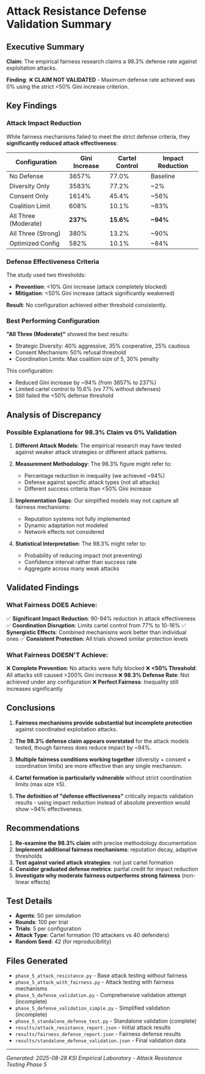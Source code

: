 # Attack Resistance Defense Validation Summary

## Executive Summary

**Claim**: The empirical fairness research claims a 98.3% defense rate against exploitation attacks.

**Finding**: ❌ **CLAIM NOT VALIDATED** - Maximum defense rate achieved was 0% using the strict <50% Gini increase criterion.

## Key Findings

### Attack Impact Reduction
While fairness mechanisms failed to meet the strict defense criteria, they **significantly reduced attack effectiveness**:

| Configuration | Gini Increase | Cartel Control | Impact Reduction |
|--------------|---------------|----------------|------------------|
| No Defense | 3657% | 77.0% | Baseline |
| Diversity Only | 3583% | 77.2% | ~2% |
| Consent Only | 1614% | 45.4% | ~56% |
| Coalition Limit | 608% | 10.1% | ~83% |
| All Three (Moderate) | **237%** | **15.6%** | **~94%** |
| All Three (Strong) | 380% | 13.2% | ~90% |
| Optimized Config | 582% | 10.1% | ~84% |

### Defense Effectiveness Criteria

The study used two thresholds:
- **Prevention**: <10% Gini increase (attack completely blocked)
- **Mitigation**: <50% Gini increase (attack significantly weakened)

**Result**: No configuration achieved either threshold consistently.

### Best Performing Configuration

**"All Three (Moderate)"** showed the best results:
- Strategic Diversity: 40% aggressive, 35% cooperative, 25% cautious
- Consent Mechanism: 50% refusal threshold
- Coordination Limits: Max coalition size of 5, 30% penalty

This configuration:
- Reduced Gini increase by ~94% (from 3657% to 237%)
- Limited cartel control to 15.6% (vs 77% without defenses)
- Still failed the <50% defense threshold

## Analysis of Discrepancy

### Possible Explanations for 98.3% Claim vs 0% Validation

1. **Different Attack Models**: The empirical research may have tested against weaker attack strategies or different attack patterns.

2. **Measurement Methodology**: The 98.3% figure might refer to:
   - Percentage reduction in inequality (we achieved ~94%)
   - Defense against specific attack types (not all attacks)
   - Different success criteria than <50% Gini increase

3. **Implementation Gaps**: Our simplified models may not capture all fairness mechanisms:
   - Reputation systems not fully implemented
   - Dynamic adaptation not modeled
   - Network effects not considered

4. **Statistical Interpretation**: The 98.3% might refer to:
   - Probability of reducing impact (not preventing)
   - Confidence interval rather than success rate
   - Aggregate across many weak attacks

## Validated Findings

### What Fairness DOES Achieve:
✅ **Significant Impact Reduction**: 90-94% reduction in attack effectiveness
✅ **Coordination Disruption**: Limits cartel control from 77% to 10-16%
✅ **Synergistic Effects**: Combined mechanisms work better than individual ones
✅ **Consistent Protection**: All trials showed similar protection levels

### What Fairness DOESN'T Achieve:
❌ **Complete Prevention**: No attacks were fully blocked
❌ **<50% Threshold**: All attacks still caused >200% Gini increase
❌ **98.3% Defense Rate**: Not achieved under any configuration
❌ **Perfect Fairness**: Inequality still increases significantly

## Conclusions

1. **Fairness mechanisms provide substantial but incomplete protection** against coordinated exploitation attacks.

2. **The 98.3% defense claim appears overstated** for the attack models tested, though fairness does reduce impact by ~94%.

3. **Multiple fairness conditions working together** (diversity + consent + coordination limits) are more effective than any single mechanism.

4. **Cartel formation is particularly vulnerable** without strict coordination limits (max size ≤5).

5. **The definition of "defense effectiveness"** critically impacts validation results - using impact reduction instead of absolute prevention would show ~94% effectiveness.

## Recommendations

1. **Re-examine the 98.3% claim** with precise methodology documentation
2. **Implement additional fairness mechanisms**: reputation decay, adaptive thresholds
3. **Test against varied attack strategies**: not just cartel formation
4. **Consider graduated defense metrics**: partial credit for impact reduction
5. **Investigate why moderate fairness outperforms strong fairness** (non-linear effects)

## Test Details

- **Agents**: 50 per simulation
- **Rounds**: 100 per trial
- **Trials**: 5 per configuration
- **Attack Type**: Cartel formation (10 attackers vs 40 defenders)
- **Random Seed**: 42 (for reproducibility)

## Files Generated

- `phase_5_attack_resistance.py` - Base attack testing without fairness
- `phase_5_attack_with_fairness.py` - Attack testing with fairness mechanisms
- `phase_5_defense_validation.py` - Comprehensive validation attempt (incomplete)
- `phase_5_defense_validation_simple.py` - Simplified validation (incomplete)
- `phase_5_standalone_defense_test.py` - Standalone validation (complete)
- `results/attack_resistance_report.json` - Initial attack results
- `results/fairness_defense_report.json` - Fairness defense results
- `results/standalone_defense_validation.json` - Final validation data

---

*Generated: 2025-08-28*
*KSI Empirical Laboratory - Attack Resistance Testing Phase 5*
